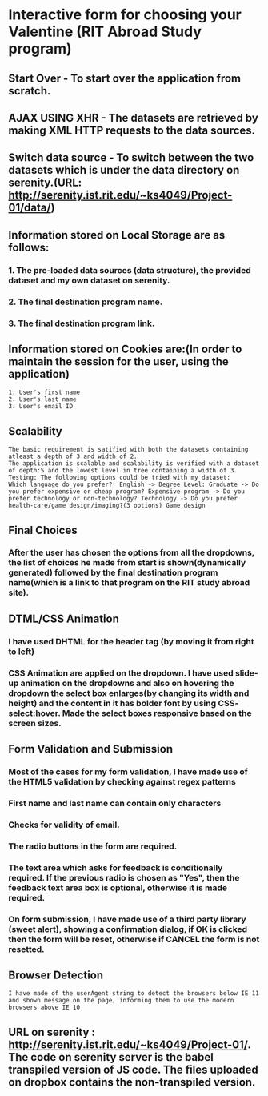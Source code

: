 # Interactive form for choosing your Valentine (RIT Abroad Study program)

## Start Over - To start over the application from scratch.

## AJAX USING XHR - The datasets are retrieved by making XML HTTP requests to the data sources.

## Switch data source - To switch between the two datasets which is under the data directory on serenity.(URL:  http://serenity.ist.rit.edu/~ks4049/Project-01/data/)


## Information stored on Local Storage are as follows:

### 1. The pre-loaded data sources (data structure), the provided dataset and my own dataset on serenity.
### 2. The final destination program name.
### 3. The final destination program link.

## Information stored on Cookies are:(In order to maintain the session for the user, using the application)

	1. User's first name
	2. User's last name
	3. User's email ID

## Scalability
	The basic requirement is satified with both the datasets containing atleast a depth of 3 and width of 2.
	The application is scalable and scalability is verified with a dataset of depth:5 and the lowest level in tree containing a width of 3.
	Testing: The following options could be tried with my dataset:
	Which language do you prefer?  English -> Degree Level: Graduate -> Do you prefer expensive or cheap program? Expensive program -> Do you prefer technology or non-technology? Technology -> Do you prefer health-care/game design/imaging?(3 options) Game design

## Final Choices

### After the user has chosen the options from all the dropdowns, the list of choices he made from start is shown(dynamically generated) followed by the final destination program name(which is a link to that program on the RIT study abroad site).

## DTML/CSS Animation

### I have used DHTML for the header tag (by moving it from right to left)
### CSS Animation are applied on the dropdown. I have used slide-up animation on the dropdowns and also on hovering the dropdown the select box enlarges(by changing its width and height) and the content in it has bolder font by using CSS- select:hover. Made the select boxes responsive based on the screen sizes.

## Form Validation and Submission

### Most of the cases for my form validation, I have made use of the HTML5 validation by checking against regex patterns
### First name and last name can contain only characters
### Checks for validity of email.
### The radio buttons in the form are required.
### The text area which asks for feedback is conditionally required. If the previous radio is chosen as "Yes", then the feedback text area box is optional, otherwise it is made required.
### On form submission, I have made use of a third party library (sweet alert), showing a confirmation dialog, if OK is clicked then the form will be reset, otherwise if CANCEL the form is not resetted.

## Browser Detection
	I have made of the userAgent string to detect the browsers below IE 11 and shown message on the page, informing them to use the modern browsers above IE 10

## URL on serenity : http://serenity.ist.rit.edu/~ks4049/Project-01/. The code on serenity server is the babel transpiled version of JS code. The files uploaded on dropbox contains the non-transpiled version.


